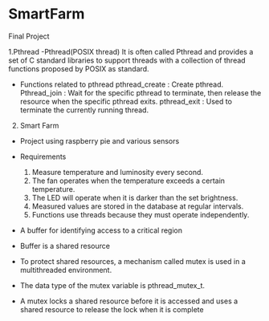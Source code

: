 # SmartFarm
Final Project

1.Pthread
 -Pthread(POSIX thread)
 It is often called Pthread and provides a set of C standard libraries to support threads with a collection of thread functions proposed by POSIX as standard.
 
- Functions related to pthread
  pthread_create : Create pthread.
  Pthread_join : Wait for the specific pthread to terminate, then release the resource when the specific pthread exits. 
  pthread_exit : Used to terminate the currently running thread.
  
2. Smart Farm
  - Project using raspberry pie and various sensors

  - Requirements
    1. Measure temperature and luminosity every second. 
    2. The fan operates when the temperature exceeds a certain temperature. 
    3. The LED will operate when it is darker than the set brightness. 
    4. Measured values ​​are stored in the database at regular intervals.
    5. Functions use threads because they must operate independently. 

   - A buffer for identifying access to a critical region

   - Buffer is a shared resource

   - To protect shared resources, a mechanism called mutex is used in a multithreaded environment.

   - The data type of the mutex variable is pthread_mutex_t.

   - A mutex locks a shared resource before it is accessed and uses a shared resource to release the lock when it is complete

 
